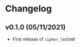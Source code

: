 # Changelog

<!--next-version-placeholder-->

## v0.1.0 (05/11/2021)

- First release of `cipher_lm3598`!
